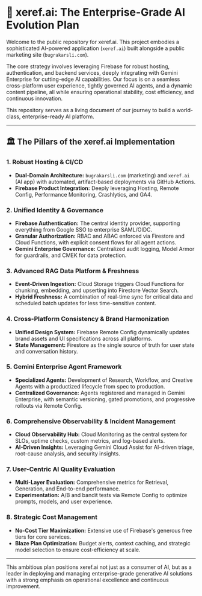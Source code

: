 # 🚀 xeref.ai: The Enterprise-Grade AI Evolution Plan

Welcome to the public repository for xeref.ai. This project embodies a sophisticated AI-powered application (`xeref.ai`) built alongside a public marketing site (`bugrakarsli.com`).

The core strategy involves leveraging Firebase for robust hosting, authentication, and backend services, deeply integrating with Gemini Enterprise for cutting-edge AI capabilities. Our focus is on a seamless cross-platform user experience, tightly governed AI agents, and a dynamic content pipeline, all while ensuring operational stability, cost efficiency, and continuous innovation.

This repository serves as a living document of our journey to build a world-class, enterprise-ready AI platform.

---

## 🏛️ The Pillars of the xeref.ai Implementation

### 1. Robust Hosting & CI/CD
- **Dual-Domain Architecture:** `bugrakarsli.com` (marketing) and `xeref.ai` (AI app) with automated, artifact-based deployments via GitHub Actions.
- **Firebase Product Integration:** Deeply leveraging Hosting, Remote Config, Performance Monitoring, Crashlytics, and GA4.

### 2. Unified Identity & Governance
- **Firebase Authentication:** The central identity provider, supporting everything from Google SSO to enterprise SAML/OIDC.
- **Granular Authorization:** RBAC and ABAC enforced via Firestore and Cloud Functions, with explicit consent flows for all agent actions.
- **Gemini Enterprise Governance:** Centralized audit logging, Model Armor for guardrails, and CMEK for data protection.

### 3. Advanced RAG Data Platform & Freshness
- **Event-Driven Ingestion:** Cloud Storage triggers Cloud Functions for chunking, embedding, and upserting into Firestore Vector Search.
- **Hybrid Freshness:** A combination of real-time sync for critical data and scheduled batch updates for less time-sensitive content.

### 4. Cross-Platform Consistency & Brand Harmonization
- **Unified Design System:** Firebase Remote Config dynamically updates brand assets and UI specifications across all platforms.
- **State Management:** Firestore as the single source of truth for user state and conversation history.

### 5. Gemini Enterprise Agent Framework
- **Specialized Agents:** Development of Research, Workflow, and Creative Agents with a productized lifecycle from spec to production.
- **Centralized Governance:** Agents registered and managed in Gemini Enterprise, with semantic versioning, gated promotions, and progressive rollouts via Remote Config.

### 6. Comprehensive Observability & Incident Management
- **Cloud Observability Hub:** Cloud Monitoring as the central system for SLOs, uptime checks, custom metrics, and log-based alerts.
- **AI-Driven Insights:** Leveraging Gemini Cloud Assist for AI-driven triage, root-cause analysis, and security insights.

### 7. User-Centric AI Quality Evaluation
- **Multi-Layer Evaluation:** Comprehensive metrics for Retrieval, Generation, and End-to-end performance.
- **Experimentation:** A/B and bandit tests via Remote Config to optimize prompts, models, and user experience.

### 8. Strategic Cost Management
- **No-Cost Tier Maximization:** Extensive use of Firebase's generous free tiers for core services.
- **Blaze Plan Optimization:** Budget alerts, context caching, and strategic model selection to ensure cost-efficiency at scale.

---

This ambitious plan positions xeref.ai not just as a consumer of AI, but as a leader in deploying and managing enterprise-grade generative AI solutions with a strong emphasis on operational excellence and continuous improvement.
